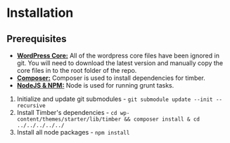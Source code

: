 # Installation

## Prerequisites

- **[WordPress Core:](https://github.com/WordPress/WordPress)** All of the wordpress core files have been ignored in git. You will need to download the latest version and manually copy the core files in to the root folder of the repo.
- **[Composer:](https://getcomposer.org/)** Composer is used to install dependencies for timber.
- **[NodeJS & NPM:](http://nodejs.org/)** Node is used for running grunt tasks.

1. Initialize and update git submodules - `git submodule update --init --recursive`
2. Install Timber's dependencies - `cd wp-content/themes/starter/lib/timber && composer install & cd ../../../../../`
3. Install all node packages - `npm install`
